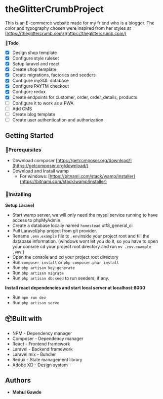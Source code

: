# theGlitterCrumbProject

This is an E-commerce website made for my friend who is a blogger. The color and typography chosen were inspired from her styles at [https://theglittercrumb.com/](https://theglittercrumb.com/)

**📝Todo**

 - [x] Design shop template
 - [x] Configure style ruleset
 - [x] Setup laravel and react
 - [x] Create shop template
 - [x] Create migrations, factories and seeders
 - [x] Configure mySQL database
 - [x] Configure PAYTM checkout
 - [x] Configure redux
 - [x] Create endpoints for customer, order, order_details, products
 - [ ] Configure it to work as a PWA
 - [ ] Add CMS
 - [ ] Create blog template
 - [ ] Create user authentication and authorization

## Getting Started

### 💉Prerequisites
- Download composer  [https://getcomposer.org/download/](https://getcomposer.org/download/)
- Download and Install wamp
	- For windows: [https://bitnami.com/stack/wamp/installer](https://bitnami.com/stack/wamp/installer)


### 📐Installing

**Setup Laravel**

 -   Start wamp server, we will only need the mysql service running to have access to phpMyAdmin
 - Create a database locally named  `homestead`  utf8_general_ci
 -   Pull Laravel/php project from git provider.
 -   Rename  `.env.example`  file to  `.env`inside your project root and fill the database information. (windows wont let you do it, so you have to open your console cd your project root directory and run  `mv .env.example .env`  )
 -   Open the console and cd your project root directory
 -   Run  `composer install`  or  `php composer.phar install`
 -   Run  `php artisan key:generate`
 -   Run  `php artisan migrate`
 -   Run  `php artisan db:seed`  to run seeders, if any.

**Install react dependencies and start local server at localhost:8000**

 - Run `npm run dev`
 - Run  `php artisan serve`



## 📦Built with

 - NPM - Dependency manager
 - Composer - Dependency manager
 - React - Frontend framework
 - Laravel - Backend framework
 - Laravel mix - Bundler
 - Redux - State management library
 - Adobe XD - Design system

## Authors

-   **Mehul Gawde** 

